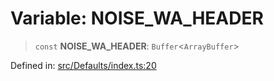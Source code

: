 # Variable: NOISE\_WA\_HEADER

> `const` **NOISE\_WA\_HEADER**: `Buffer`\<`ArrayBuffer`\>

Defined in: [src/Defaults/index.ts:20](https://github.com/Fokusdotid/bail/blob/3856b89f13bbe82f2e10396a28cd4ef2089de845/src/Defaults/index.ts#L20)
